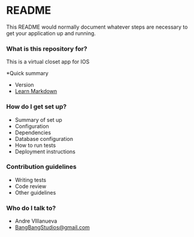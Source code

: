 # README #

This README would normally document whatever steps are necessary to get your application up and running.

### What is this repository for? ###
This is a virtual closet app for IOS


*Quick summary
* Version
* [Learn Markdown](https://bitbucket.org/tutorials/markdowndemo)

### How do I get set up? ###

* Summary of set up
* Configuration
* Dependencies
* Database configuration
* How to run tests
* Deployment instructions

### Contribution guidelines ###

* Writing tests
* Code review
* Other guidelines

### Who do I talk to? ###

* Andre VIllanueva
* BangBangStudios@gmail.com